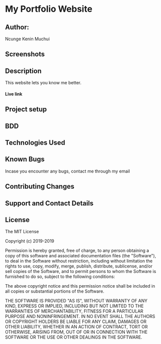# My Portfolio Website

## Author:
Ncunge Kenin Muchui

## Screenshots

## Description
This website lets you know me better.
#### Live link

## Project setup

## BDD

## Technologies Used

## Known Bugs
Incase you encounter any bugs, contact me through my email <link rel="stylesheet" href="keninmuchui@gmail.com" />
## Contributing Changes

## Support and Contact Details

## License
The MIT License

Copyright (c) 2019-2019 

Permission is hereby granted, free of charge, to any person obtaining a copy
of this software and associated documentation files (the "Software"), to deal
in the Software without restriction, including without limitation the rights
to use, copy, modify, merge, publish, distribute, sublicense, and/or sell
copies of the Software, and to permit persons to whom the Software is
furnished to do so, subject to the following conditions:

The above copyright notice and this permission notice shall be included in
all copies or substantial portions of the Software.

THE SOFTWARE IS PROVIDED "AS IS", WITHOUT WARRANTY OF ANY KIND, EXPRESS OR
IMPLIED, INCLUDING BUT NOT LIMITED TO THE WARRANTIES OF MERCHANTABILITY,
FITNESS FOR A PARTICULAR PURPOSE AND NONINFRINGEMENT. IN NO EVENT SHALL THE
AUTHORS OR COPYRIGHT HOLDERS BE LIABLE FOR ANY CLAIM, DAMAGES OR OTHER
LIABILITY, WHETHER IN AN ACTION OF CONTRACT, TORT OR OTHERWISE, ARISING FROM,
OUT OF OR IN CONNECTION WITH THE SOFTWARE OR THE USE OR OTHER DEALINGS IN
THE SOFTWARE.